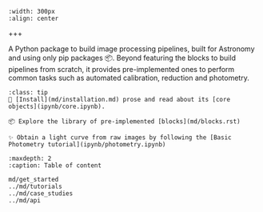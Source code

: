 ```{image} _static/prose_illustration.png
:width: 300px
:align: center
```

+++

A Python package to build image processing pipelines, built for Astronomy and using only pip packages 📦. Beyond featuring the blocks to build pipelines from scratch, it provides pre-implemented ones to perform common tasks such as automated calibration, reduction and photometry.

```{admonition} Where to start?
:class: tip 
🌌 [Install](md/installation.md) prose and read about its [core objects](ipynb/core.ipynb).

📦 Explore the library of pre-implemented [blocks](md/blocks.rst)

✨ Obtain a light curve from raw images by following the [Basic Photometry tutorial](ipynb/photometry.ipynb)
```

```{toctree}
:maxdepth: 2
:caption: Table of content

md/get_started
../md/tutorials
../md/case_studies
../md/api
```
